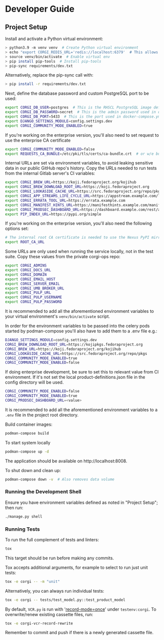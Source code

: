 # Developer Guide

## Project Setup

Install and activate a Python virtual environment:
```bash
> python3.9 -m venv venv  # Create Python virtual environment
> echo "export CORGI_REDIS_URL='redis://localhost:6379'  # This allows running celery inspect commands in a local shell" >> venv/bin/activate
> source venv/bin/activate  # Enable virtual env
> pip install pip-tools  # Install pip-tools
> pip-sync requirements/dev.txt
```

Alternatively, replace the pip-sync call with:
```bash
> pip install -r requirements/dev.txt
```

Next, define the database password and custom PostgreSQL port to be used:

```bash
export CORGI_DB_USER=postgres  # This is the RHSCL PostgreSQL image default admin username
export CORGI_DB_PASSWORD=secret  # This is the admin password used in docker-compose.yml
export CORGI_DB_PORT=5433  # This is the port used in docker-compose.yml
export DJANGO_SETTINGS_MODULE=config.settings.dev
export CORGI_COMMUNITY_MODE_ENABLED=true
```

If you're working on the enterprise version, you'll also need to set request to use the enterprise CA certificate

```bash
export CORGI_COMMUNITY_MODE_ENABLED=false
export REQUESTS_CA_BUNDLE=/etc/pki/tls/certs/ca-bundle.crt  # or w/e bundle contains at least the internal root CA cert
```

Internal URLs are set via environment variables, to avoid leaking sensitive data in our public GitHub repo's history.
Copy the URLs needed to run tests from the internal Gitlab server's CI variables:
```bash
export CORGI_BREW_URL=https://koji.fedoraproject.org/kojihub
export CORGI_BREW_DOWNLOAD_ROOT_URL=https://koji.fedoraproject.org
export CORGI_LOOKASIDE_CACHE_URL=https://src.fedoraproject.org/repo/pkgs
export CORGI_APP_STREAMS_LIFE_CYCLE_URL=https://appstream.example.com/lifecycle-defs/application_streams.yaml
export CORGI_ERRATA_TOOL_URL=https://errata.example.com
export CORGI_MANIFEST_HINTS_URL=https://manifesthints.example.com/manifest-hints.txt
export CORGI_PRODSEC_DASHBOARD_URL=https://dashboard.example.com/rest/api/latest
export PIP_INDEX_URL=https://pypi.org/simple
```

If you're working on the enterprise version, you'll also need the following options set:

```bash
# The internal root CA certificate is needed to use the Nexus PyPI mirror and other internal Red Hat services
export ROOT_CA_URL
```

Some URLs are only used when running the service locally, not in the test suite.
Copy these values from the private corgi-ops repo:
```bash
export CORGI_ADMINS
export CORGI_DOCS_URL
export CORGI_DOMAIN
export CORGI_EMAIL_HOST
export CORGI_SERVER_EMAIL
export CORGI_UMB_BROKER_URL
export CORGI_PULP_URL
export CORGI_PULP_USERNAME
export CORGI_PULP_PASSWORD
```

It is recommended to add all the aforementioned environment variables to your virtual
environment's `venv/bin/activate` script.

In order for the environment variables to be passed into the celery pods started by podman-compose you'll also have to
add them to a .env file e.g.:
```bash
DJANGO_SETTINGS_MODULE=config.settings.dev
CORGI_BREW_DOWNLOAD_ROOT_URL=https://kojipkgs.fedoraproject.org
CORGI_BREW_URL=https://koji.fedoraproject.org/kojihub
CORGI_LOOKASIDE_CACHE_URL=https://src.fedoraproject.org/repo/pkgs
CORGI_COMMUNITY_MODE_ENABLED=true
CORGI_COMMUNITY_MODE_ENABLED=false
```


If doing enterprise development, be sure to set this to relevant value from CI environment.
If it's not set the local product-definitions.json file in the config directory will be used.
```bash
CORGI_COMMUNITY_MODE_ENABLED=false
CORGI_COMMUNITY_MODE_ENABLED=true
CORGI_PRODSEC_DASHBOARD_URL=<value>
```

It is recommended to add all the aforementioned environment variables to a `.env` file in the project root directory.

Build container images:
```bash
podman-compose build
```

To start system locally
```bash
podman-compose up -d
```

The application should be available on http://localhost:8008.

To shut down and clean up:
```bash
podman-compose down -v  # Also removes data volume
```

### Running the Development Shell

Ensure you have environment variables defined as noted in "Project Setup"; then run:

```bash
./manage.py shell
```

### Running Tests

To run the full complement of tests and linters:
```bash
tox
```

This target should be run before making any commits.

Tox accepts additional arguments, for example to select to run just unit tests:
```bash
tox -e corgi -- -m "unit"
```

Alternatively, you can always run individual tests:
```bash
tox -e corgi -- tests/test_model.py::test_product_model
```

By default, `VCR.py` is run with '[record-mode=once](https://vcrpy.readthedocs.io/en/latest/usage.html#once)'
under `testenv:corgi`. To overwrite/renew existing cassette files, run:
```bash
tox -e corgi-vcr-record-rewrite
```

Remember to commit and push if there is a newly generated cassette file.
